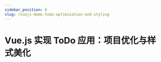 ```yaml
---
sidebar_position: 6
slug: /vuejs-demo-todo-optimization-and-styling
---
```


# Vue.js 实现 ToDo 应用：项目优化与样式美化

